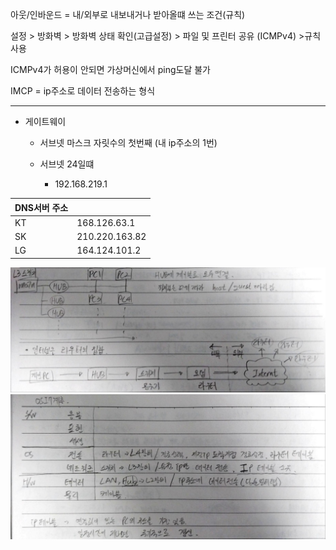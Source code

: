 아웃/인바운드 = 내/외부로 내보내거나 받아올떄 쓰는 조건(규칙)

설정 > 방화벽 > 방화벽 상태 확인(고급설정) > 파일 및 프린터 공유 (ICMPv4) >규칙사용

ICMPv4가 허용이 안되면 가상머신에서 ping도달 불가



IMCP = ip주소로 데이터 전송하는 형식

----------------------------------------------

- 게이트웨이
  
  - 서브넷 마스크 자릿수의 첫번째 (내 ip주소의 1번)
  
  - 서브넷 24일떄
    
    - 192.168.219.1

| DNS서버 주소 |                |
| -------- | -------------- |
| KT       | 168.126.63.1   |
| SK       | 210.220.163.82 |
| LG       | 164.124.101.2  |

<img src="사진/KakaoTalk_20231018_011227658.jpg">
<img src="사진/KakaoTalk_20231018_011227658_01.jpg">



